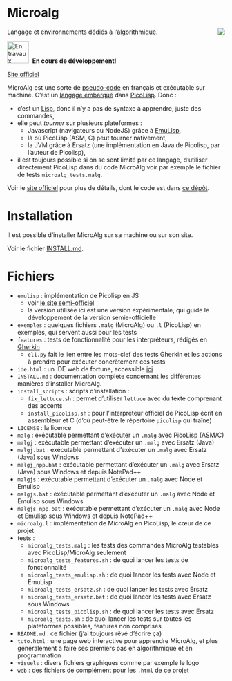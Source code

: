 Microalg
========

<a href="https://travis-ci.org/Microalg/Microalg" style="float:right;">
<img src="https://travis-ci.org/Microalg/Microalg.svg?branch=master"></a>

Langage et environnements dédiés à l’algorithmique.

<img src="http://www.art-decor.org/mediawiki/images/9/9f/Attention_icon.svg"
     alt="En travaux" height="50"/>&nbsp;&nbsp;**En cours de développement!**

[Site officiel](http://microalg.info/)

MicroAlg est une sorte de [pseudo-code](https://fr.wikipedia.org/wiki/Pseudo-code)
en français et exécutable sur machine. C’est un [langage
embarqué](https://fr.wikipedia.org/wiki/Langage_d%C3%A9di%C3%A9#Langages_d.C3.A9di.C3.A9s_internes_et_externes)
dans [PicoLisp](http://picolisp.com). Donc :

* c’est un [Lisp](http://fr.wikipedia.org/wiki/Lisp), donc il n’y a pas de
  syntaxe à apprendre, juste des commandes,
* elle peut *tourner* sur plusieurs plateformes :
    * Javascript (navigateurs ou NodeJS) grâce à
      [EmuLisp](http://grahack.github.io/EmuLisp),
    * là où PicoLisp (ASM, C) peut tourner nativement,
    * la JVM grâce à Ersatz (une implémentation en Java de Picolisp, par
      l’auteur de Picolisp),
* il est toujours possible si on se sent limité par ce langage, d’utiliser
  directement PicoLisp dans du code MicroAlg voir par exemple le fichier de
  tests `microalg_tests.malg`.

Voir le [site officiel](http://microalg.info/) pour plus de détails, dont le
code est dans [ce dépôt](https://github.com/Microalg/microalg.github.io).

Installation
============

Il est possible d’installer MicroAlg sur sa machine ou sur son site.

Voir le fichier [INSTALL.md](https://github.com/Microalg/Microalg/blob/latest/INSTALL.md).

Fichiers
========

* `emulisp` : implémentation de Picolisp en JS
    * voir [le site semi-officiel](https://github.com/grahack/emulisp)
    * la version utilisée ici est une version expérimentale, qui guide le
      développement de la version semie-officielle
* `exemples` : quelques fichiers `.malg` (MicroAlg) ou `.l` (PicoLisp) en
  exemples, qui servent aussi pour les tests
* `features` : tests de fonctionnalité pour les interpréteurs, rédigés en
  [Gherkin](https://github.com/cucumber/cucumber/wiki/Gherkin)
    * `cli.py` fait le lien entre les mots-clef des tests Gherkin et les
      actions à prendre pour exécuter concrètement ces tests
* `ide.html` : un IDE web de fortune, accessible [ici](http://microalg.info/ide.html)
* `INSTALL.md` : documentation complète concernant les différentes manières
  d’installer MicroAlg.
* `install_scripts` : scripts d’installation :
    * `fix_lettuce.sh` : permet d’utiliser `lettuce` avec du texte comprenant
      des accents
    * `install_picolisp.sh` : pour l’interpréteur officiel de PicoLisp écrit en
      assembleur et C
      (d’où peut-être le répertoire `picolisp` qui traîne)
* `LICENSE` : la licence
* `malg` : exécutable permettant d’exécuter un `.malg` avec PicoLisp (ASM/C)
* `malgj` : exécutable permettant d’exécuter un `.malg` avec Ersatz (Java)
* `malgj.bat` : exécutable permettant d’exécuter un `.malg` avec Ersatz (Java) sous Windows
* `malgj_npp.bat` : exécutable permettant d’exécuter un `.malg` avec Ersatz (Java) sous Windows et depuis NotePad++
* `malgjs` : exécutable permettant d’exécuter un `.malg` avec Node et Emulisp
* `malgjs.bat` : exécutable permettant d’exécuter un `.malg` avec Node et Emulisp sous Windows
* `malgjs_npp.bat` : exécutable permettant d’exécuter un `.malg` avec Node et Emulisp sous Windows et depuis NotePad++
* `microalg.l` : implémentation de MicroAlg en PicoLisp, le cœur de ce projet
* tests :
    * `microalg_tests.malg` : les tests des commandes MicroAlg testables avec
      PicoLisp/MicroAlg seulement
    * `microalg_tests_features.sh` : de quoi lancer les tests de fonctionnalité
    * `microalg_tests_emulisp.sh` :  de quoi lancer les tests avec Node et EmuLisp
    * `microalg_tests_ersatz.sh` :   de quoi lancer les tests avec Ersatz
    * `microalg_tests_ersatz.bat` :   de quoi lancer les tests avec Ersatz sous Windows
    * `microalg_tests_picolisp.sh` : de quoi lancer les tests avec Ersatz
    * `microalg_tests.sh` :  de quoi lancer les tests sur toutes les
                             plateformes possibles, features non comprises
* `README.md` : ce fichier (j’ai toujours rêvé d’écrire ça)
* `tuto.html` : une page web interactive pour apprendre MicroAlg, et plus
  généralement à faire ses premiers pas en algorithmique et en programmation
* `visuels` : divers fichiers graphiques comme par exemple le logo
* `web` : des fichiers de complément pour les `.html` de ce projet
